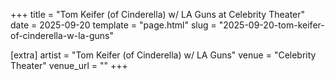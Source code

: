 +++
title = "Tom Keifer (of Cinderella) w/ LA Guns at Celebrity Theater"
date = 2025-09-20
template = "page.html"
slug = "2025-09-20-tom-keifer-of-cinderella-w-la-guns"

[extra]
artist = "Tom Keifer (of Cinderella) w/ LA Guns"
venue = "Celebrity Theater"
venue_url = ""
+++
